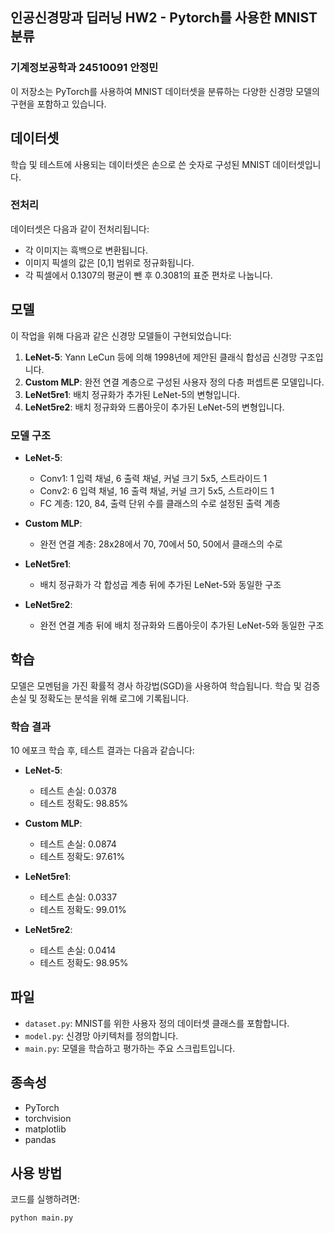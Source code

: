 ## 인공신경망과 딥러닝 HW2 - Pytorch를 사용한 MNIST 분류
### 기계정보공학과 24510091 안정민

이 저장소는 PyTorch를 사용하여 MNIST 데이터셋을 분류하는 다양한 신경망 모델의 구현을 포함하고 있습니다.

## 데이터셋

학습 및 테스트에 사용되는 데이터셋은 손으로 쓴 숫자로 구성된 MNIST 데이터셋입니다.

### 전처리

데이터셋은 다음과 같이 전처리됩니다:

- 각 이미지는 흑백으로 변환됩니다.
- 이미지 픽셀의 값은 [0,1] 범위로 정규화됩니다.
- 각 픽셀에서 0.1307의 평균이 뺀 후 0.3081의 표준 편차로 나눕니다.

## 모델

이 작업을 위해 다음과 같은 신경망 모델들이 구현되었습니다:

1. **LeNet-5**: Yann LeCun 등에 의해 1998년에 제안된 클래식 합성곱 신경망 구조입니다.
2. **Custom MLP**: 완전 연결 계층으로 구성된 사용자 정의 다층 퍼셉트론 모델입니다.
3. **LeNet5re1**: 배치 정규화가 추가된 LeNet-5의 변형입니다.
4. **LeNet5re2**: 배치 정규화와 드롭아웃이 추가된 LeNet-5의 변형입니다.

### 모델 구조

- **LeNet-5**:
  - Conv1: 1 입력 채널, 6 출력 채널, 커널 크기 5x5, 스트라이드 1
  - Conv2: 6 입력 채널, 16 출력 채널, 커널 크기 5x5, 스트라이드 1
  - FC 계층: 120, 84, 출력 단위 수를 클래스의 수로 설정된 출력 계층

- **Custom MLP**:
  - 완전 연결 계층: 28x28에서 70, 70에서 50, 50에서 클래스의 수로

- **LeNet5re1**:
  - 배치 정규화가 각 합성곱 계층 뒤에 추가된 LeNet-5와 동일한 구조

- **LeNet5re2**:
  - 완전 연결 계층 뒤에 배치 정규화와 드롭아웃이 추가된 LeNet-5와 동일한 구조

## 학습

모델은 모멘텀을 가진 확률적 경사 하강법(SGD)을 사용하여 학습됩니다. 학습 및 검증 손실 및 정확도는 분석을 위해 로그에 기록됩니다.

### 학습 결과

10 에포크 학습 후, 테스트 결과는 다음과 같습니다:

- **LeNet-5**: 
  - 테스트 손실: 0.0378
  - 테스트 정확도: 98.85%
  
- **Custom MLP**: 
  - 테스트 손실: 0.0874
  - 테스트 정확도: 97.61%

- **LeNet5re1**: 
  - 테스트 손실: 0.0337
  - 테스트 정확도: 99.01%

- **LeNet5re2**: 
  - 테스트 손실: 0.0414
  - 테스트 정확도: 98.95%

## 파일

- `dataset.py`: MNIST를 위한 사용자 정의 데이터셋 클래스를 포함합니다.
- `model.py`: 신경망 아키텍처를 정의합니다.
- `main.py`: 모델을 학습하고 평가하는 주요 스크립트입니다.

## 종속성

- PyTorch
- torchvision
- matplotlib
- pandas

## 사용 방법

코드를 실행하려면:

```bash
python main.py
```

